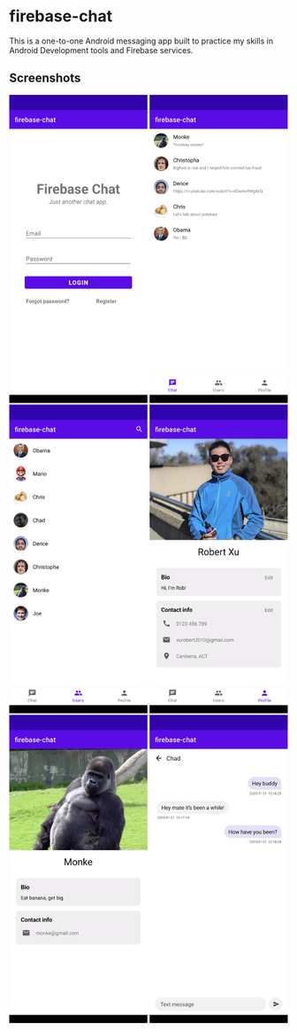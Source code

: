 # firebase-chat

This is a one-to-one Android messaging app built to practice my skills in Android Development tools and Firebase services.

## Screenshots

<p align = "left" >
  <img width="250" src="img/login.png">
  <img width="250" src="img/chats.png">
  <img width="250" src="img/users.png">
  <img width="250" src="img/profile.png">
  <img width="250" src="img/user.png">
  <img width="250" src="img/chat.png">
</p>